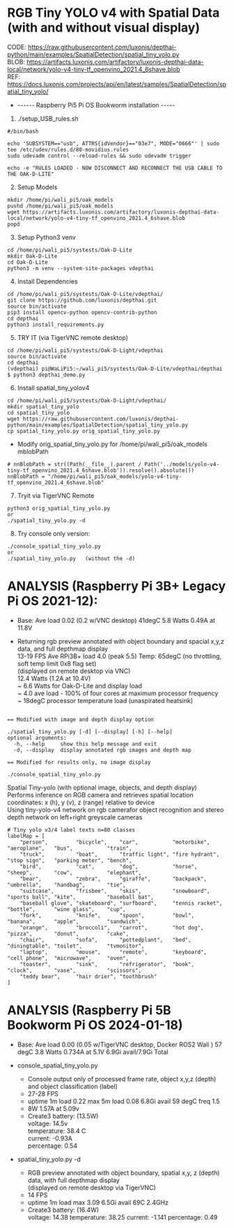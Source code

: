 # RGB Tiny YOLO v4 with Spatial Data (with and without visual display)

CODE: https://raw.githubusercontent.com/luxonis/depthai-python/main/examples/SpatialDetection/spatial_tiny_yolo.py  
BLOB: https://artifacts.luxonis.com/artifactory/luxonis-depthai-data-local/network/yolo-v4-tiny-tf_openvino_2021.4_6shave.blob  
REF: https://docs.luxonis.com/projects/api/en/latest/samples/SpatialDetection/spatial_tiny_yolo/  



* ------ Raspberry Pi5 Pi OS Bookworm installation -----


1) ./setup_USB_rules.sh
```
#/bin/bash

echo 'SUBSYSTEM=="usb", ATTRS{idVendor}=="03e7", MODE="0666"' | sudo tee /etc/udev/rules.d/80-movidius.rules
sudo udevadm control --reload-rules && sudo udevadm trigger

echo -e "RULES LOADED - NOW DISCONNECT AND RECONNECT THE USB CABLE TO THE OAK-D-LITE"

```

2) Setup Models  
```
mkdir /home/pi/wali_pi5/oak_models
pushd /home/pi/wali_pi5/oak_models
wget https://artifacts.luxonis.com/artifactory/luxonis-depthai-data-local/network/yolo-v4-tiny-tf_openvino_2021.4_6shave.blob
popd
```
3) Setup Python3 venv  
```
cd /home/pi/wali_pi5/systests/Oak-D-Lite
mkdir Oak-D-Lite
cd Oak-D-Lite
python3 -m venv --system-site-packages vdepthai 
```

4) Install Dependencies
```
cd /home/pi/wali_pi5/systests/Oak-D-Lite/vdepthai/
git clone https://github.com/luxonis/depthai.git
source bin/activate
pip3 install opencv-python opencv-contrib-python
cd depthai
python3 install_requirements.py 
```

5) TRY IT  (via TigerVNC remote desktop)
```
cd /home/pi/wali_pi5/systests/Oak-D-Light/vdepthai
source bin/activate
cd depthai
(vdepthai) pi@WaLiPi5:~/wali_pi5/systests/Oak-D-Lite/vdepthai/depthai $ python3 depthai_demo.py
```
6) Install spatial_tiny_yolov4
```
cd /home/pi/wali_pi5/systests/Oak-D-Light/vdepthai/
mkdir spatial_tiny_yolo
cd spatial_tiny_yolo
wget https://raw.githubusercontent.com/luxonis/depthai-python/main/examples/SpatialDetection/spatial_tiny_yolo.py
cp spatial_tiny_yolo.py orig_spatial_tiny_yolo.py
```
- Modify orig_spatial_tiny_yolo.py for /home/pi/wali_pi5/oak_models mblobPath
```
# nnBlobPath = str((Path(__file__).parent / Path('../models/yolo-v4-tiny-tf_openvino_2021.4_6shave.blob')).resolve().absolute())
nnBlobPath = "/home/pi/wali_pi5/oak_models/yolo-v4-tiny-tf_openvino_2021.4_6shave.blob"
```
7) Tryit via TigerVNC Remote
```
python3 orig_spatial_tiny_yolo.py
or
./spatial_tiny_yolo.py -d
```

8) Try console only version:
```
./console_spatial_tiny_yolo.py
or 
./spatial_tiny_yolo.py   (without the -d)
```




# ANALYSIS (Raspberry Pi 3B+ Legacy Pi OS 2021-12):

 - Base: Ave load 0.02 (0.2 w/VNC desktop) 41degC 5.8 Watts 0.49A at 11.8V

 - Returning rgb preview annotated with object boundary and spacial x,y,z data, and full depthmap display  
   13-19 FPS Ave RPi3B+ load 4.0 (peak 5.5) Temp: 65degC (no throttling, soft temp limit 0x8 flag set)  
   (displayed on remote desktop via VNC)  
   12.4 Watts (1.2A at 10.4V)  
   ~ 6.6 Watts for Oak-D-Lite and display load  
   ~ 4.0 ave load - 100% of four cores at maximum processor frequency  
   ~ 18degC processor temperature load (unaspirated heatsink)  

```

== Modified with image and depth display option

./spatial_tiny_yolo.py [-d] [--display] [-h] [--help]
optional arguments:
  -h, --help     show this help message and exit
  -d, --display  display annotated rgb images and depth map

== Modified for results only, no image display

./console_spatial_tiny_yolo.py  

```

Spatial Tiny-yolo (with optional image, objects, and depth display)  
  Performs inference on RGB camera and retrieves spatial location coordinates: x (h), y (v), z (range) relative to device  
  Using  tiny-yolo-v4 network on rgb camerafor object recognition and stereo depth network on left+right greyscale cameras 

```
# Tiny yolo v3/4 label texts n=80 classes
labelMap = [  
    "person",         "bicycle",    "car",           "motorbike",     "aeroplane",   "bus",           "train",
    "truck",          "boat",       "traffic light", "fire hydrant",  "stop sign",   "parking meter", "bench",
    "bird",           "cat",        "dog",           "horse",         "sheep",       "cow",           "elephant",
    "bear",           "zebra",      "giraffe",       "backpack",      "umbrella",    "handbag",       "tie",
    "suitcase",       "frisbee",    "skis",          "snowboard",     "sports ball", "kite",          "baseball bat",
    "baseball glove", "skateboard", "surfboard",     "tennis racket", "bottle",      "wine glass",    "cup",
    "fork",           "knife",      "spoon",         "bowl",          "banana",      "apple",         "sandwich",
    "orange",         "broccoli",   "carrot",        "hot dog",       "pizza",       "donut",         "cake",
    "chair",          "sofa",       "pottedplant",   "bed",           "diningtable", "toilet",        "tvmonitor",
    "laptop",         "mouse",      "remote",        "keyboard",      "cell phone",  "microwave",     "oven",
    "toaster",        "sink",       "refrigerator",  "book",          "clock",       "vase",          "scissors",
    "teddy bear",     "hair drier", "toothbrush"
]

```

# ANALYSIS (Raspberry Pi 5B Bookworm Pi OS 2024-01-18)   

 - Base: Ave load 0.00 (0.05 w/TigerVNC desktop, Docker ROS2 Wali ) 57 degC 3.8 Watts 0.734A at 5.1V 6.9Gi avail/7.9Gi Total  

 - console_spatial_tiny_yolo.py  

   - Console output only of processed frame rate, object x,y,z (depth) and object classification (label)
   - 27-28 FPS  
   - uptime 1m load 0.22 max 5m load 0.08  6.8Gi avail  59 degC  freq 1.5  
   - 8W 1.57A at 5.09v  
   - Create3 battery:  (13.5W)  
      voltage: 14.5v    
      temperature: 38.4 C  
      current: -0.93A  
      percentage: 0.54  


- spatial_tiny_yolo.py -d  
   - RGB preview annotated with object boundary, spatial x,y, z (depth) data, with full depthmap display  
     (displayed on remote desktop via TigerVNC)  
  - 14 FPS
  - uptime 1m load max 3.09 6.5Gi avail 69C 2.4GHz  
  - Create3 battery:  (16.4W)  
     voltage: 14.38
     temperature: 38.25
     current: -1.141
     percentage: 0.49


  
